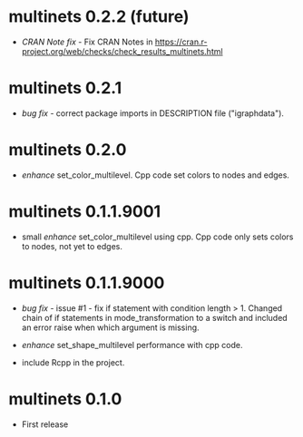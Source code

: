 # multinets 0.2.2 (future)

* *CRAN Note fix* - Fix CRAN Notes in https://cran.r-project.org/web/checks/check_results_multinets.html

# multinets 0.2.1

* *bug fix* - correct package imports in DESCRIPTION file ("igraphdata").

# multinets 0.2.0

* *enhance* set_color_multilevel. Cpp code set colors to nodes and edges.

# multinets 0.1.1.9001

* small *enhance* set_color_multilevel using cpp. Cpp code only sets colors to nodes, not yet to edges.

# multinets 0.1.1.9000

* *bug fix* - issue #1 - fix if statement with condition length > 1. Changed chain of if statements in mode_transformation to a switch and included an error raise when which argument is missing.

* *enhance* set_shape_multilevel performance with cpp code.

* include Rcpp in the project.


# multinets 0.1.0

* First release
